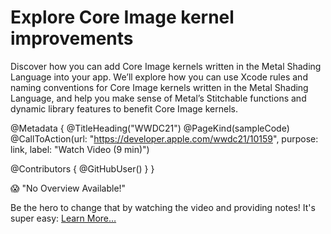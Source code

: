 # Explore Core Image kernel improvements

Discover how you can add Core Image kernels written in the Metal Shading Language into your app. We’ll explore how you can use Xcode rules and naming conventions for Core Image kernels written in the Metal Shading Language, and help you make sense of Metal’s Stitchable functions and dynamic library features to benefit Core Image kernels.

@Metadata {
   @TitleHeading("WWDC21")
   @PageKind(sampleCode)
   @CallToAction(url: "https://developer.apple.com/wwdc21/10159", purpose: link, label: "Watch Video (9 min)")

   @Contributors {
      @GitHubUser(<replace this with your GitHub handle>)
   }
}

😱 "No Overview Available!"

Be the hero to change that by watching the video and providing notes! It's super easy:
 [Learn More…](https://wwdcnotes.com/documentation/wwdcnotes/contributing)
